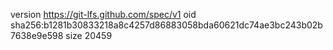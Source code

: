 version https://git-lfs.github.com/spec/v1
oid sha256:b1281b30833218a8c4257d86883058bda60621dc74ae3bc243b02b7638e9e598
size 20459
